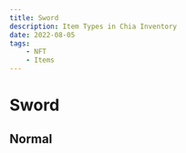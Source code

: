 ```yaml
---
title: Sword
description: Item Types in Chia Inventory
date: 2022-08-05
tags:
    - NFT
    - Items
---
```


# Sword
## Normal


